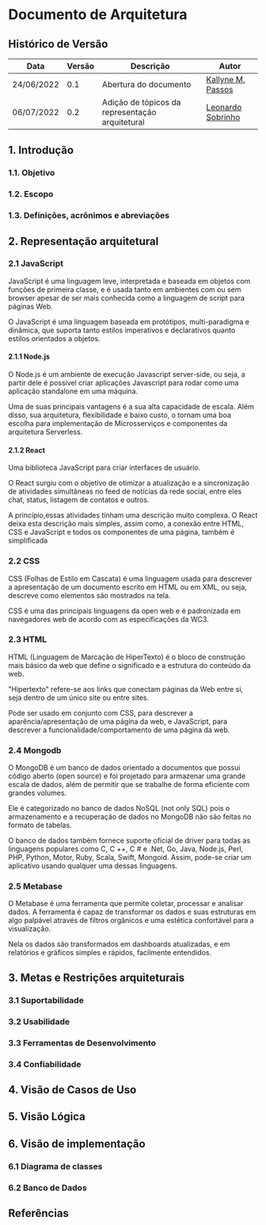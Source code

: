 # Documento de Arquitetura

## Histórico de Versão
| Data        |Versão   | Descrição        | Autor                                                    |
|-------------|---------|------------------|----------------------------------------------------------|
| 24/06/2022  | 0.1     | Abertura do documento  |[Kallyne M. Passos](https://github.com/kazpmcd)|
| 06/07/2022  | 0.2     | Adição de tópicos da representação arquitetural |[Leonardo Sobrinho](https://github.com/Leonardo0o0)|


## 1. Introdução

### 1.1. Objetivo

### 1.2. Escopo

### 1.3. Definições, acrônimos e abreviações


## 2. Representação arquitetural

### 2.1 JavaScript

JavaScript é uma linguagem leve, interpretada e baseada em objetos com funções de primeira classe, e é usada tanto em ambientes com ou sem browser apesar de ser mais conhecida como a linguagem de script para páginas Web.

O JavaScript é uma linguagem baseada em protótipos, multi-paradigma e dinâmica, que suporta tanto estilos imperativos e declarativos quanto estilos orientados a objetos.

#### 2.1.1 Node.js

O Node.js é um ambiente de execução Javascript server-side, ou seja, a partir dele é possível criar aplicações Javascript para rodar como uma aplicação standalone em uma máquina.

Uma de suas principais vantagens é a sua alta capacidade de escala. Além disso, sua arquitetura, flexibilidade e baixo custo, o tornam uma boa escolha para implementação de Microsserviços e componentes da arquitetura Serverless.

#### 2.1.2 React
	
Uma biblioteca JavaScript para criar interfaces de usuário.

O React surgiu com o objetivo de otimizar a atualização e a sincronização de atividades simultâneas no feed de notícias da rede social, entre eles chat, status, listagem de contatos e outros.

A princípio,essas atividades tinham uma descrição muito complexa. O React deixa esta descrição mais simples, assim como, a conexão entre HTML, CSS e JavaScript e todos os componentes de uma página, também é simplificada

### 2.2 CSS

CSS (Folhas de Estilo em Cascata) é uma linguagem usada para descrever a apresentação de um documento escrito em HTML ou em XML, ou seja, descreve como elementos são mostrados na tela.

CSS é uma das principais linguagens da open web e é padronizada em navegadores web de acordo com as especificações da WC3.

### 2.3 HTML

HTML (Linguagem de Marcação de HiperTexto) é o bloco de construção mais básico da web que define o significado e a estrutura do conteúdo da web. 

"Hipertexto" refere-se aos links que conectam páginas da Web entre si, seja dentro de um único site ou entre sites.

Pode ser usado em conjunto com CSS, para descrever a aparência/apresentação de uma página da web, e JavaScript, para descrever a funcionalidade/comportamento de uma página da web.

### 2.4 Mongodb

O MongoDB é um banco de dados orientado a documentos que possui código aberto (open source) e foi projetado para armazenar uma grande escala de dados, além de permitir que se trabalhe de forma eficiente com grandes volumes.

Ele é categorizado no banco de dados NoSQL (not only SQL) pois o armazenamento e a recuperação de dados no MongoDB não são feitas no formato de tabelas.

O banco de dados também fornece suporte oficial de driver para todas as linguagens populares como C, C ++, C # e .Net, Go, Java, Node.js, Perl, PHP, Python, Motor, Ruby, Scala, Swift, Mongoid. Assim, pode-se criar um aplicativo usando qualquer uma dessas linguagens.

### 2.5 Metabase

O Metabase é uma ferramenta que permite coletar, processar e analisar dados. A ferramenta é capaz de transformar os dados e suas estruturas em algo palpável através de filtros orgânicos e uma estética confortável para a visualização. 

Nela os dados são transformados em dashboards atualizadas, e em relatórios e gráficos simples e rápidos, facilmente entendidos.

## 3. Metas e Restrições arquiteturais

### 3.1 Suportabilidade

### 3.2 Usabilidade

### 3.3 Ferramentas de Desenvolvimento

### 3.4 Confiabilidade


## 4. Visão de Casos de Uso


## 5. Visão Lógica



## 6. Visão de implementação

### 6.1 Diagrama de classes 

### 6.2 Banco de Dados

## Referências
